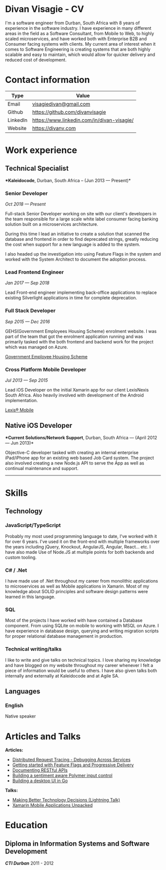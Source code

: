 # Divan Visagie - CV

I'm a software engineer from Durban, South Africa with 8 years of experience in the software industry.
I have experience in many different areas in the field as a Software Consultant, from Mobile to Web, to highly scaled microservices, and have worked both with Enterprise B2B and Consumer facing systems with clients.
My current area of interest when it comes to Software Engineering is creating systems that are both highly scalable and easy to maintain, which would allow for quicker delivery and reduced cost of development.

# Contact information

| Type     | Value                                                              |
| -------- | ------------------------------------------------------------------ |
| Email    | <a href="mailto:visagiedivan@gmail.com">visagiedivan@gmail.com</a> |
| Github   | https://github.com/divanvisagie                                    |
| LinkedIn | https://www.linkedin.com/in/divan-visagie/                         |
| Website  | https://divanv.com                                                 |

# Work experience

## Technical Specialist

**\*Kaleidocode**, Durban, South Africa – (Jun 2013 — Present)\*

### Senior Developer

_Oct 2018 — Present_

Full-stack Senior Developer working on site with our client's developers in the team responsible for a large scale white label consumer facing banking solution built on a microservices architecture.

During this time I lead an initiative to create a solution that scanned the database and frontend in order to find deprecated strings, greatly reducing the cost when support for a new language is added to the system.

I also headed up the investigation into using Feature Flags in the system and worked with the System Architect to document the adoption process.

### Lead **Frontend Engineer**

_Jan 2017 — Sep 2018_

Lead Front-end engineer implementing back-office applications to replace existing Silverlight applications in time for complete deprecation.

### Full Stack Developer

_Sep 2015 — Dec 2016_

GEHS(Government Employees Housing Scheme) enrolment website. I was part of the team that got the enrolment application running and was primarily tasked with the both frontend and backend work for the project which was managed on Azure.

[Government Employee Housing Scheme](https://www.gehsenrolment.org/)

### Cross Platform **Mobile Developer**

_Jul 2013 — Sep 2015_

Lead iOS Developer on the initial Xamarin app for our client LexisNexis South Africa. Also heavily involved with development of the Android implementation.

[Lexis® Mobile](https://www.lexisnexis.co.za/lexismobile)

## Native iOS Developer

**\*Current Solutions/Network Support**, Durban, South Africa — (April 2012 — Jun 2013)\*

Objective-C developer tasked with creating an internal enterprise iPad/iPhone app for an existing web based Job Card system. The project also involved creating a new Node.js API to serve the App as well as continual maintenance and support.

---

# Skills

## Technology

### JavaScript/TypeScript

Probably my most used programming language to date, I've worked with it for over 6 years. I've used it on the front-end with multiple frameworks over the years including jQuery, Knockout, AngularJS, Angular, React... etc. I have also made Use of Node.JS at multiple points for both backends and custom tooling.

### C# / .Net

I have made use of .Net throughout my career from monolithic applications to microservices as well as Mobile applications in Xamarin. Most of my knowledge about SOLID principles and software design patterns were learned in this language.

### SQL

Most of the projects I have worked with have contained a Database component. From using SQLite on mobile to working with MSQL on Azure. I have experience in database design, querying and writing migration scripts for proper relational database management in production.

### Technical writing/talks

I like to write and give talks on technical topics. I love sharing my knowledge and have blogged on my website throughout my career whenever I felt a piece of information would be useful to others. I have also given talks both internally and externally at Kaleidocode and at Agile SA.

## Languages

### English

Native speaker

# Articles and Talks

**Articles:**

- [Distributed Request Tracing - Debugging Across Services](https://divanv.com/post/distributed-tracing/)
- [Getting started with Feature Flags and Progressive Delivery](https://divanv.com/post/feature-flags/)
- [Documenting RESTful APIs](https://divanv.com/post/open-api/)
- [Building a sentiment aware Polymer input control](https://divanv.com/post/polymer-sentiment-aware/)
- [Building a desktop UI in Go](https://divanv.com/post/building-a-desktop-ui-in-go/)

**Talks:**

- [Making Better Technology Decisions (Lightning Talk)](https://www.youtube.com/watch?v=MRvvYJOx9og)
- [Xamarin Mobile Applications Unpacked](https://youtu.be/uZL-p6miUxc?t=2477)

# Education

## **Diploma in Information Systems and Software Development**

**_CTI Durban_** 2011 - 2012
